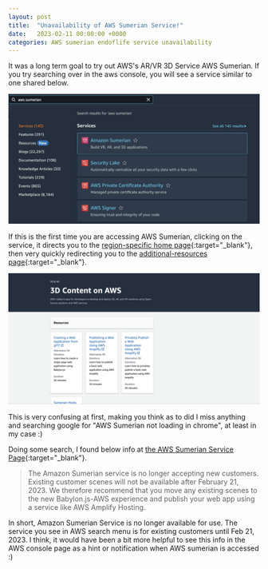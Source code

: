 ```yaml
---
layout: post
title:  "Unavailability of AWS Sumerian Service!"
date:   2023-02-11 00:00:00 +0000
categories: AWS sumerian endoflife service unavailability
---
```

It was a long term goal to try out AWS's AR/VR 3D Service AWS Sumerian. If you try searching over in the aws console, you will see a service similar to one shared below.

![AWS Sumerian Service search](assets/post_images/2023-02-11/aws-sumerian-service-search.png)

If this is the first time you are accessing AWS Sumerian, clicking on the service, it directs you to the [region-specific home page](https://ap-south-1.console.aws.amazon.com/sumerianv2/home/){:target="_blank"}, then very quickly redirecting you to the [additional-resources page](https://ap-south-1.console.aws.amazon.com/sumerianv2/home/additionalresources#/){:target="_blank"}.

![AWS Sumerian Service Home Page](assets/post_images/2023-02-11/aws-sumerian-home-page.png)

This is very confusing at first, making you think as to did I miss anything and searching google for "AWS Sumerian not loading in chrome", at least in my case :)

Doing some search, I found below info at [the AWS Sumerian Service Page](https://aws.amazon.com/sumerian/){:target="_blank"}.

> The Amazon Sumerian service is no longer accepting new customers. Existing customer scenes will not be available after February 21, 2023. We therefore recommend that you move any existing scenes to the new Babylon.js-AWS experience and publish your web app using a service like AWS Amplify Hosting.

In short, Amazon Sumerian Service is no longer available for use. The service you see in AWS search menu is for existing customers until Feb 21, 2023. I think, it would have been a bit more helpful to see this info in the AWS console page as a hint or notification when AWS sumerian is accessed :)